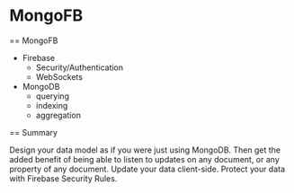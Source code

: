 MongoFB
=======

== MongoFB
  - Firebase
    - Security/Authentication
    - WebSockets
  - MongoDB
    - querying
    - indexing
    - aggregation

== Summary

Design your data model as if you were just using MongoDB.  Then get the added
benefit of being able to listen to updates on any document, or any property
of any document. Update your data client-side.  Protect your data with
Firebase Security Rules.
